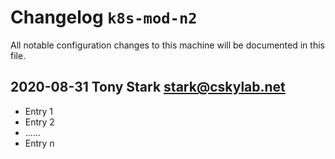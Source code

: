 # Changelog `k8s-mod-n2`

All notable configuration changes to this machine will be documented in this file.

## 2020-08-31  Tony Stark  <stark@cskylab.net>

- Entry 1
- Entry 2
- ......
- Entry n

